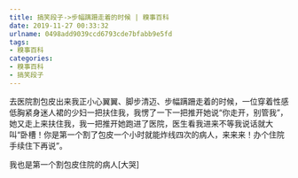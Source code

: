 ```yaml
---
title: 搞笑段子->步幅蹒跚走着的时候 | 糗事百科
date: 2019-11-27 00:33:32
urlname: 0498add9039ccd6793cde7bfabb9e5fd
tags: 
- 糗事百科
categories:
- 糗事百科
- 搞笑段子
---
```

去医院割包皮出来我正小心翼翼、脚步清迈、步幅蹒跚走着的时候，一位穿着性感低胸紧身迷人裙的少妇一把扶住我，我愣了一下一把推开她说“你走开，别管我”，她又走上来扶住我，我一把推开她跑进了医院，医生看我进来不等我说话就大叫“卧槽！你是第一个割了包皮一个小时就能炸线四次的病人，来来来！办个住院手续住下再说”。

我也是第一个割包皮住院的病人[大哭]


